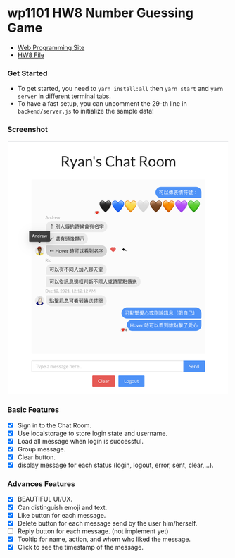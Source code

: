 # wp1101 HW8 Number Guessing Game

- [Web Programming Site](https://wp.ee.ntu.edu.tw/)
- [HW8 File](https://ceiba.ntu.edu.tw/course/fdb723/hw/hw8.pdf)

### Get Started

- To get started, you need to `yarn install:all` then `yarn start` and `yarn server` in different terminal tabs.
- To have a fast setup, you can uncomment the $29$-th line in `backend/server.js` to initialize the sample data!

### Screenshot

<div style="text-align: center">
	<img src="Screenshot.png" alt="Screenshot" style="width:500px">
</div>

### Basic Features

- [x] Sign in to the Chat Room.
- [x] Use localstorage to store login state and username.
- [x] Load all message when login is successful.
- [x] Group message.
- [x] Clear button.
- [x] display message for each status (login, logout, error, sent, clear,...).
### Advances Features

- [x] BEAUTIFUL UI/UX.
- [x] Can distinguish emoji and text.
- [x] Like button for each message.
- [x] Delete button for each message send by the user him/herself.
- [ ] Reply button for each message. (not implement yet)
- [x] Tooltip for name, action, and whom who liked the message.
- [x] Click to see the timestamp of the message.